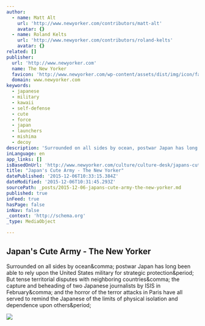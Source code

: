 ```yaml
---
author:
  - name: Matt Alt
    url: 'http://www.newyorker.com/contributors/matt-alt'
    avatar: {}
  - name: Roland Kelts
    url: 'http://www.newyorker.com/contributors/roland-kelts'
    avatar: {}
related: []
publisher:
  url: 'http://www.newyorker.com'
  name: The New Yorker
  favicon: 'http://www.newyorker.com/wp-content/assets/dist/img/icon/favicon.ico'
  domain: www.newyorker.com
keywords:
  - japanese
  - military
  - kawaii
  - self-defense
  - cute
  - force
  - japan
  - launchers
  - mishima
  - decoy
description: 'Surrounded on all sides by ocean, postwar Japan has long been able to rely upon the United States military for strategic protection. But tense territorial disputes with neighboring countries, the capture and beheading of two Japanese journalists by ISIS in February, and the horror of the terror attacks in Paris have all served to remind the Japanese of the limits of physical isolation and dependence upon others.'
inLanguage: en
app_links: []
isBasedOnUrl: 'http://www.newyorker.com/culture/culture-desk/japans-cute-army?intcid=mod-most-popular'
title: "Japan's Cute Army - The New Yorker"
datePublished: '2015-12-06T10:33:15.384Z'
dateModified: '2015-12-06T10:31:45.293Z'
sourcePath: _posts/2015-12-06-japans-cute-army-the-new-yorker.md
published: true
inFeed: true
hasPage: false
inNav: false
_context: 'http://schema.org'
_type: MediaObject

---
```

<article style=""><h1>Japan's Cute Army - The New Yorker</h1><p>Surrounded on all sides by ocean&amp;comma; postwar Japan has long been able to rely upon the United States military for strategic protection&amp;period; But tense territorial disputes with neighboring countries&amp;comma; the capture and beheading of two Japanese journalists by ISIS in February&amp;comma; and the horror of the terror attacks in Paris have all served to remind the Japanese of the limits of physical isolation and dependence upon others&amp;period;</p><img src="http://www.newyorker.com/wp-content/uploads/2015/11/Alt-Japans-Cute-Army-1200-630.jpg" /></article>